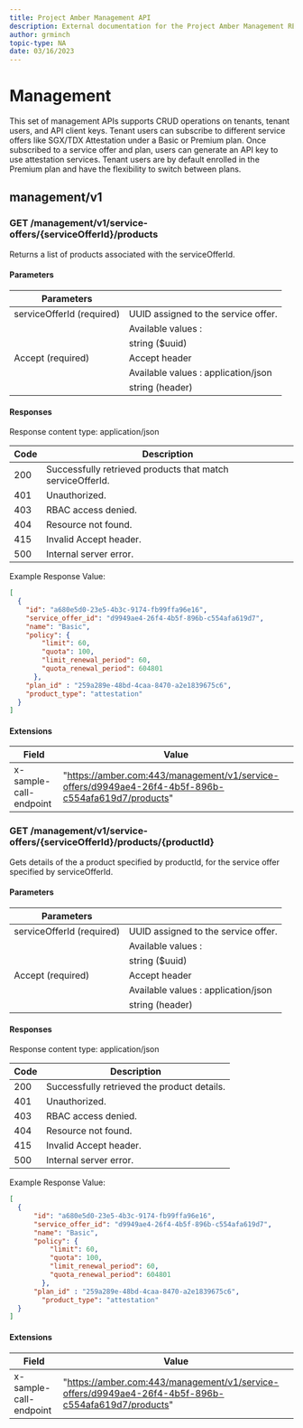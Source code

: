```yaml
---
title: Project Amber Management API
description: External documentation for the Project Amber Management REST API.
author: grminch
topic-type: NA
date: 03/16/2023
---
```


# Management

This set of management APIs supports CRUD operations on tenants, tenant users, and API client keys. Tenant users can subscribe to different service offers like SGX/TDX Attestation under a Basic or Premium plan. Once subscribed to a service offer and plan, users can generate an API key to use attestation services. Tenant users are by default enrolled in the Premium plan and have the flexibility to switch between plans.

## management/v1

### GET /management/v1/service-offers/{serviceOfferId}/products

Returns a list of products associated with the serviceOfferId.

#### Parameters

| Parameters                     |                                       |
|--------------------------------|---------------------------------------|
| serviceOfferId  (required)     | UUID assigned to the service offer.        |
|                                | Available values :    |
|                                | string ($uuid)                       |
| Accept  (required)             | Accept header                         |
|                                | Available values :   application/json |
|                                | string (header)                       |

#### Responses

Response content type: application/json

| Code | Description                                                          |
|------|----------------------------------------------------------------------|
| 200  |         Successfully retrieved products that match serviceOfferId. |
| 401  |         Unauthorized.                                                |
| 403  |         RBAC access denied.                                           |
| 404  |         Resource not found.                                         |
| 415  |         Invalid Accept header.                             |
| 500  |         Internal server error.                                       |

Example Response Value:

```json
[
  {
    "id": "a680e5d0-23e5-4b3c-9174-fb99ffa96e16",
    "service_offer_id": "d9949ae4-26f4-4b5f-896b-c554afa619d7",
    "name": "Basic",
    "policy": {
        "limit": 60,
        "quota": 100,
        "limit_renewal_period": 60,
        "quota_renewal_period": 604801
      },
    "plan_id" : "259a289e-48bd-4caa-8470-a2e1839675c6",
    "product_type": "attestation"
  }
]
```

#### Extensions

| Field                  | Value          |
|------------------------|-------------------|
| x-sample-call-endpoint | "https://amber.com:443/management/v1/service-offers/d9949ae4-26f4-4b5f-896b-c554afa619d7/products"    |


### GET /management/v1/service-offers/{serviceOfferId}/products/{productId}

Gets details of the a product specified by productId, for the service offer specified by serviceOfferId.

#### Parameters

| Parameters                     |                                       |
|--------------------------------|---------------------------------------|
| serviceOfferId  (required)     | UUID assigned to the service offer.        |
|                                | Available values :    |
|                                | string ($uuid)                       |
| Accept  (required)             | Accept header                         |
|                                | Available values :   application/json |
|                                | string (header)                       |

#### Responses

Response content type: application/json

| Code | Description                                                          |
|------|----------------------------------------------------------------------|
| 200  |         Successfully retrieved the product details. |
| 401  |         Unauthorized.                                                |
| 403  |         RBAC access denied.                                           |
| 404  |         Resource not found.                                         |
| 415  |         Invalid Accept header.                             |
| 500  |         Internal server error.                                       |

Example Response Value:

```json
[
  {
      "id": "a680e5d0-23e5-4b3c-9174-fb99ffa96e16",
      "service_offer_id": "d9949ae4-26f4-4b5f-896b-c554afa619d7",
      "name": "Basic",
      "policy": {
          "limit": 60,
          "quota": 100,
          "limit_renewal_period": 60,
          "quota_renewal_period": 604801
        },
      "plan_id" : "259a289e-48bd-4caa-8470-a2e1839675c6",
        "product_type": "attestation"
  }
]
```

#### Extensions

| Field                  | Value          |
|------------------------|-------------------|
| x-sample-call-endpoint | "https://amber.com:443/management/v1/service-offers/d9949ae4-26f4-4b5f-896b-c554afa619d7/products"    |
